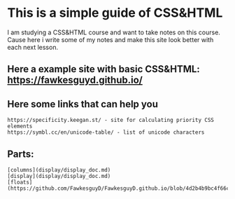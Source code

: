 # This is a simple guide of CSS&HTML

I am studying a CSS&HTML course and want to take notes on this course. Cause here i write some of my notes and make this site look better with each next lesson.

## Here a example site with basic CSS&HTML: https://fawkesguyd.github.io/

## Here some links that can help you

    https://specificity.keegan.st/ - site for calculating priority CSS elements
    https://symbl.cc/en/unicode-table/ - list of unicode characters

## Parts:

    [columns](display/display_doc.md)
    [display](display/display_doc.md)
    [floats](https://github.com/FawkesguyD/FawkesguyD.github.io/blob/4d2b4b9bc4f66c9c989b94d636d9fdd363f6c218/floats/floats_doc.md)
